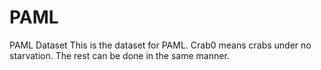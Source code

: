 # PAML
PAML Dataset
This is the dataset for PAML. Crab0 means crabs under no starvation. The rest can be done in the same manner.
